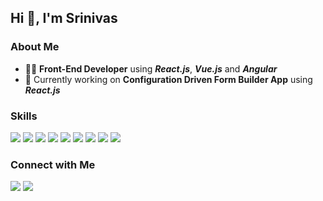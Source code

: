 ## Hi 👋, I'm Srinivas

### About Me
- 👨‍💻 **Front-End Developer** using **_React.js_**, **_Vue.js_** and **_Angular_**
- 🔭 Currently working on **Configuration Driven Form Builder App** using **_React.js_**

### Skills
<a href="https://reactjs.org/" target="_blank"><img src="https://img.icons8.com/office/40/000000/react.png"/></a>
<a href="https://vuejs.org/" target="_blank"><img src="https://img.icons8.com/color/48/000000/vue-js.png"/></a>
<a href="https://angular.io/" target="_blank"><img src="https://img.icons8.com/color/48/000000/angularjs.png"/></a>
<a href="https://developer.mozilla.org/en-US/docs/Web/JavaScript" target="_blank"><img src="https://img.icons8.com/color/48/000000/javascript--v1.png"/></a>
<a href="https://developer.mozilla.org/en-US/docs/Web/HTML" target="_blank"><img src="https://img.icons8.com/color/48/000000/html-5--v1.png"/></a>
<a href="https://developer.mozilla.org/en-US/docs/Web/CSS" target="_blank"><img src="https://img.icons8.com/color/48/000000/css3.png"/></a>
<a href="https://redux.js.org/" target="_blank"><img src="https://img.icons8.com/color/48/000000/redux.png"/></a>
<a href="https://mui.com/" target="_blank"><img src="https://img.icons8.com/color/48/000000/material-ui.png"/></a>
<a href="https://git-scm.com/" target="_blank"><img src="https://img.icons8.com/color/48/000000/git.png"/></a>

### Connect with Me
 <a href="mailto:sriniv2s2n@gmail.com"><img src="https://img.icons8.com/fluency/48/000000/apple-mail.png"/></a>
 <a href="https://www.linkedin.com/in/sriniv2s2n/"><img src="https://img.icons8.com/fluency/48/000000/linkedin-circled.png"/></a>
